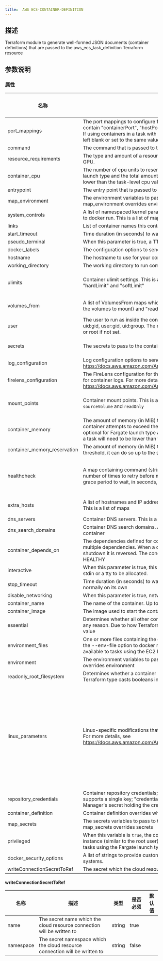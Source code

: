 ```yaml
---
title:  AWS ECS-CONTAINER-DEFINITION
---
```


## 描述

Terraform module to generate well-formed JSON documents (container definitions) that are passed to the  aws_ecs_task_definition Terraform resource

## 参数说明


### 属性

 名称 | 描述 | 类型 | 是否必须 | 默认值 
 ------------ | ------------- | ------------- | ------------- | ------------- 
 port_mappings | The port mappings to configure for the container. This is a list of maps. Each map should contain "containerPort", "hostPort", and "protocol", where "protocol" is one of "tcp" or "udp". If using containers in a task with the awsvpc or host network mode, the hostPort can either be left blank or set to the same value as the containerPort | list(object({\n    containerPort = number\n    hostPort      = number\n    protocol      = string\n  })) | false |  
 command | The command that is passed to the container | list(string) | false |  
 resource_requirements | The type and amount of a resource to assign to a container. The only supported resource is a GPU. | list(object({\n    type  = string\n    value = string\n  })) | false |  
 container_cpu | The number of cpu units to reserve for the container. This is optional for tasks using Fargate launch type and the total amount of container_cpu of all containers in a task will need to be lower than the task-level cpu value | number | false |  
 entrypoint | The entry point that is passed to the container | list(string) | false |  
 map_environment | The environment variables to pass to the container. This is a map of string: {key: value}. map_environment overrides environment | map(string) | false |  
 system_controls | A list of namespaced kernel parameters to set in the container, mapping to the --sysctl option to docker run. This is a list of maps: { namespace = "", value = ""} | list(map(string)) | false |  
 links | List of container names this container can communicate with without port mappings | list(string) | false |  
 start_timeout | Time duration (in seconds) to wait before giving up on resolving dependencies for a container | number | false |  
 pseudo_terminal | When this parameter is true, a TTY is allocated.  | bool | false |  
 docker_labels | The configuration options to send to the `docker_labels` | map(string) | false |  
 hostname | The hostname to use for your container. | string | false |  
 working_directory | The working directory to run commands inside the container | string | false |  
 ulimits | Container ulimit settings. This is a list of maps, where each map should contain "name", "hardLimit" and "softLimit" | list(object({\n    name      = string\n    hardLimit = number\n    softLimit = number\n  })) | false |  
 volumes_from | A list of VolumesFrom maps which contain "sourceContainer" (name of the container that has the volumes to mount) and "readOnly" (whether the container can write to the volume) | list(object({\n    sourceContainer = string\n    readOnly        = bool\n  })) | false |  
 user | The user to run as inside the container. Can be any of these formats: user, user:group, uid, uid:gid, user:gid, uid:group. The default (null) will use the container's configured `USER` directive or root if not set. | string | false |  
 secrets | The secrets to pass to the container. This is a list of maps | list(object({\n    name      = string\n    valueFrom = string\n  })) | false |  
 log_configuration | Log configuration options to send to a custom log driver for the container. For more details, see https://docs.aws.amazon.com/AmazonECS/latest/APIReference/API_LogConfiguration.html | any | false |  
 firelens_configuration | The FireLens configuration for the container. This is used to specify and configure a log router for container logs. For more details, see https://docs.aws.amazon.com/AmazonECS/latest/APIReference/API_FirelensConfiguration.html | object({\n    type    = string\n    options = map(string)\n  }) | false |  
 mount_points | Container mount points. This is a list of maps, where each map should contain `containerPath`, `sourceVolume` and `readOnly` | list(object({\n    containerPath = string\n    sourceVolume  = string\n    readOnly      = bool\n  })) | false |  
 container_memory | The amount of memory (in MiB) to allow the container to use. This is a hard limit, if the container attempts to exceed the container_memory, the container is killed. This field is optional for Fargate launch type and the total amount of container_memory of all containers in a task will need to be lower than the task memory value | number | false |  
 container_memory_reservation | The amount of memory (in MiB) to reserve for the container. If container needs to exceed this threshold, it can do so up to the set container_memory hard limit | number | false |  
 healthcheck | A map containing command (string), timeout, interval (duration in seconds), retries (1-10, number of times to retry before marking container unhealthy), and startPeriod (0-300, optional grace period to wait, in seconds, before failed healthchecks count toward retries) | object({\n    command     = list(string)\n    retries     = number\n    timeout     = number\n    interval    = number\n    startPeriod = number\n  }) | false |  
 extra_hosts | A list of hostnames and IP address mappings to append to the /etc/hosts file on the container. This is a list of maps | list(object({\n    ipAddress = string\n    hostname  = string\n  })) | false |  
 dns_servers | Container DNS servers. This is a list of strings specifying the IP addresses of the DNS servers | list(string) | false |  
 dns_search_domains | Container DNS search domains. A list of DNS search domains that are presented to the container | list(string) | false |  
 container_depends_on | The dependencies defined for container startup and shutdown. A container can contain multiple dependencies. When a dependency is defined for container startup, for container shutdown it is reversed. The condition can be one of START, COMPLETE, SUCCESS or HEALTHY | list(object({\n    containerName = string\n    condition     = string\n  })) | false |  
 interactive | When this parameter is true, this allows you to deploy containerized applications that require stdin or a tty to be allocated. | bool | false |  
 stop_timeout | Time duration (in seconds) to wait before the container is forcefully killed if it doesn't exit normally on its own | number | false |  
 disable_networking | When this parameter is true, networking is disabled within the container. | bool | false |  
 container_name | The name of the container. Up to 255 characters ([a-z], [A-Z], [0-9], -, _ allowed) | string | true |  
 container_image | The image used to start the container. Images in the Docker Hub registry available by default | string | true |  
 essential | Determines whether all other containers in a task are stopped, if this container fails or stops for any reason. Due to how Terraform type casts booleans in json it is required to double quote this value | bool | false |  
 environment_files | One or more files containing the environment variables to pass to the container. This maps to the --env-file option to docker run. The file must be hosted in Amazon S3. This option is only available to tasks using the EC2 launch type. This is a list of maps | list(object({\n    value = string\n    type  = string\n  })) | false |  
 environment | The environment variables to pass to the container. This is a list of maps. map_environment overrides environment | list(object({\n    name  = string\n    value = string\n  })) | false |  
 readonly_root_filesystem | Determines whether a container is given read-only access to its root filesystem. Due to how Terraform type casts booleans in json it is required to double quote this value | bool | false |  
 linux_parameters | Linux-specific modifications that are applied to the container, such as Linux kernel capabilities. For more details, see https://docs.aws.amazon.com/AmazonECS/latest/APIReference/API_LinuxParameters.html | object({\n    capabilities = object({\n      add  = list(string)\n      drop = list(string)\n    })\n    devices = list(object({\n      containerPath = string\n      hostPath      = string\n      permissions   = list(string)\n    }))\n    initProcessEnabled = bool\n    maxSwap            = number\n    sharedMemorySize   = number\n    swappiness         = number\n    tmpfs = list(object({\n      containerPath = string\n      mountOptions  = list(string)\n      size          = number\n    }))\n  }) | false |  
 repository_credentials | Container repository credentials; required when using a private repo.  This map currently supports a single key; "credentialsParameter", which should be the ARN of a Secrets Manager's secret holding the credentials | map(string) | false |  
 container_definition | Container definition overrides which allows for extra keys or overriding existing keys. | map(any) | false |  
 map_secrets | The secrets variables to pass to the container. This is a map of string: {key: value}. map_secrets overrides secrets | map(string) | false |  
 privileged | When this variable is `true`, the container is given elevated privileges on the host container instance (similar to the root user). This parameter is not supported for Windows containers or tasks using the Fargate launch type. | bool | false |  
 docker_security_options | A list of strings to provide custom labels for SELinux and AppArmor multi-level security systems. | list(string) | false |  
 writeConnectionSecretToRef | The secret which the cloud resource connection will be written to | [writeConnectionSecretToRef](#writeConnectionSecretToRef) | false |  


#### writeConnectionSecretToRef

 名称 | 描述 | 类型 | 是否必须 | 默认值 
 ------------ | ------------- | ------------- | ------------- | ------------- 
 name | The secret name which the cloud resource connection will be written to | string | true |  
 namespace | The secret namespace which the cloud resource connection will be written to | string | false |  
